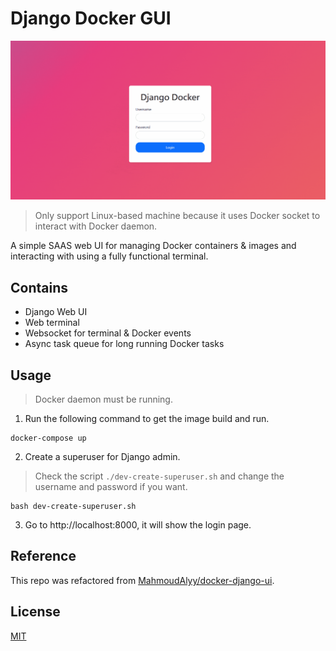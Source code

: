 # Django Docker GUI

![demo](./doc/operation.gif)

> Only support Linux-based machine because it uses Docker socket to interact with Docker daemon.

A simple SAAS web UI for managing Docker containers & images and interacting with using a fully functional terminal.

## Contains

- Django Web UI
- Web terminal
- Websocket for terminal & Docker events
- Async task queue for long running Docker tasks

## Usage

> Docker daemon must be running.

1. Run the following command to get the image build and run.

```
docker-compose up
```

2. Create a superuser for Django admin.

> Check the script `./dev-create-superuser.sh` and change the username and password if you want.

```
bash dev-create-superuser.sh
```

3. Go to http://localhost:8000, it will show the login page.

## Reference

This repo was refactored from [MahmoudAlyy/docker-django-ui](https://github.com/MahmoudAlyy/docker-django-ui).

## License

[MIT](./LICENSE)

